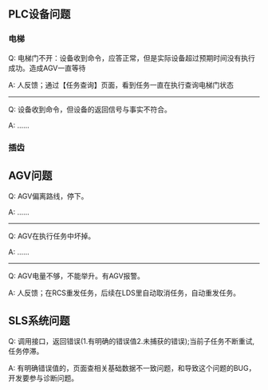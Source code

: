 ## PLC设备问题

### 电梯

Q: 电梯门不开：设备收到命令，应答正常，但是实际设备超过预期时间没有执行成功。造成AGV一直等待

A: 人反馈；通过【任务查询】页面，看到任务一直在执行查询电梯门状态

---

Q: 设备收到命令，但设备的返回信号与事实不符合。

A: ......

### 插齿





## AGV问题

Q: AGV偏离路线，停下。

A: ......

---

Q: AGV在执行任务中坏掉。

A: ......

---

Q: AGV电量不够，不能举升。有AGV报警。

A: 人反馈；在RCS重发任务，后续在LDS里自动取消任务，自动重发任务。



## SLS系统问题

Q: 调用接口，返回错误(1.有明确的错误值2.未捕获的错误);当前子任务不断重试,任务停滞。

A: 有明确错误值的，页面查相关基础数据不一致问题，和导致这个问题的BUG，开发要参与诊断问题。
